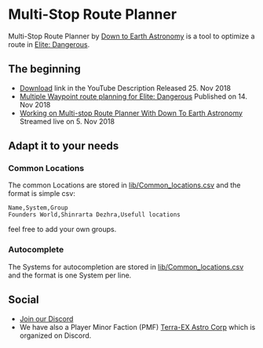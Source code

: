 # Multi-Stop Route Planner

Multi-Stop Route Planner by [Down to Earth Astronomy](https://www.youtube.com/downtoearthastronomy/) is a tool to optimize a route in [Elite: Dangerous](https://www.elitedangerous.com/).

## The beginning

* [Download](https://drive.google.com/drive/folders/1Q0Ffy3ZkS6b3-GGcPVAFCPIQbTBjXEXo) link in the YouTube Description Released 25. Nov 2018
* [Multiple Waypoint route planning for Elite: Dangerous](https://youtu.be/XPAjvogRp2o) Published on 14. Nov 2018
* [Working on Multi-stop Route Planner With Down To Earth Astronomy](https://youtu.be/Y19he6gXj7Q) Streamed live on 5. Nov 2018

## Adapt it to your needs

### Common Locations

The common Locations are stored in [lib/Common_locations.csv](lib/Common_locations.csv) and the format is simple csv:

```csv
Name,System,Group
Founders World,Shinrarta Dezhra,Usefull locations
```

feel free to add your own groups.

### Autocomplete

The Systems for autocompletion are stored in [lib/Common_locations.csv](lib/systems.csv) and the format is one System per line.

## Social

* [Join our Discord](https://discord.gg/Zg6QvB4)
* We have also a Player Minor Faction (PMF) [Terra-EX Astro Corp](https://inara.cz/galaxy-minorfaction/77120/) which is organized on Discord.


